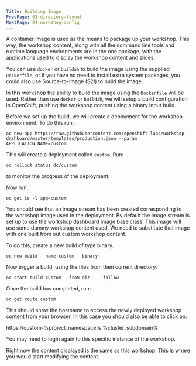 ```yaml
---
Title: Building Image
PrevPage: 02-directory-layout
NextPage: 04-workshop-config
---
```


A container image is used as the means to package up your workshop. This way, the workshop content, along with all the command line tools and runtime language environments are in the one package, with the applications used to display the workshop content and slides.

You can use `docker` or `buildah` to build the image using the supplied `Dockerfile`, or if you have no need to install extra system packages, you could also use Source-to-Image (S2I) to build the image.

In this workshop the ability to build the image using the `Dockerfile` will be used. Rather than use `docker` or `buildah`, we will setup a build configuration in OpenShift, pushing the workshop content using a binary input build.

Before we set up the build, we will create a deployment for the workshop environment. To do this run:

```execute
oc new-app https://raw.githubusercontent.com/openshift-labs/workshop-dashboard/master/templates/production.json --param APPLICATION_NAME=custom
```

This will create a deployment called `custom`. Run:

```execute
oc rollout status dc/custom
```

to monitor the progress of the deployment.

Now run:

```execute
oc get is -l app=custom
```

You should see that an image stream has been created corresponding to the workshop image used in the deployment. By default the image stream is set up to use the workshop dashboard image base class. This image will use some dummy workshop content used. We need to substitute that image with one built from out custom workshop content.

To do this, create a new build of type binary.

```execute
oc new-build --name custom --binary
```

Now trigger a build, using the files from then current directory.

```execute
oc start-build custom --from-dir . --follow
```

Once the build has completed, run:

```execute
oc get route custom
```

This should show the hostname to access the newly deployed workshop content from your browser. In this case you should also be able to click on:

https://custom-%project_namespace%.%cluster_subdomain%

You may need to login again to this specific instance of the workshop.

Right now the content displayed is the same as this workshop. This is where you would start modifying the content.
